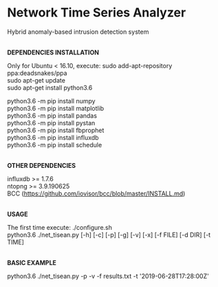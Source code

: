 # Network Time Series Analyzer
Hybrid anomaly-based intrusion detection system  

<br/>**DEPENDENCIES INSTALLATION**  

Only for Ubuntu < 16.10, execute: sudo add-apt-repository ppa:deadsnakes/ppa  
sudo apt-get update  
sudo apt-get install python3.6  

python3.6 -m pip install numpy  
python3.6 -m pip install matplotlib  
python3.6 -m pip install pandas  
python3.6 -m pip install pystan    
python3.6 -m pip install fbprophet  
python3.6 -m pip install influxdb  
python3.6 -m pip install schedule  

<br/>**OTHER DEPENDENCIES**  

influxdb >= 1.7.6  
ntopng >= 3.9.190625  
BCC (https://github.com/iovisor/bcc/blob/master/INSTALL.md)  

<br/>**USAGE**  

The first time execute: ./configure.sh  
python3.6 ./net_tisean.py [-h] [-c] [-p] [-g] [-v] [-x] [-f FILE] [-d DIR] [-t TIME]  

<br/>**BASIC EXAMPLE** 

python3.6 ./net_tisean.py -p -v -f results.txt -t '2019-06-28T17:28:00Z'

